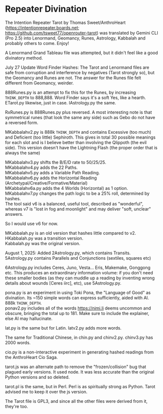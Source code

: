 # Repeater Divination
The Intention Repeater Tarot by Thomas Sweet/AnthroHeart (https://intentionrepeater.boards.net; https://github.com/tsweet77/openrouter-tarot) was translated by Gemini CLI (Pro 2.5) into Lenormand, Geomancy, Runes, Astrology, Kabbalah and probably others to come. Enjoy!

A Lenormand Grand Tableau file was attempted, but it didn't feel like a good divinatory method.

July 27 Update Word Finder Hashes: The Tarot and Lenormand files are safe from corruption and interference by negatives (Tarot strongly so), but the Geomancy and Runes are not. The answer for the Runes file felt different from Geomancy, weirder.

888Runes.py is an attempt to fix this for the Runes, by increasing `THINK_DEPTH` to 888,888. Word Finder says it's a soft Yes, like a hearth. ETarot.py likewise, just in case.
IAstrology.py the same.

RxRunes.py is 888Runes.py plus reversed. A most interesting note is that symmetrical runes (that look the same any side) such as Gebo do not have a reversed form.

MKabbalahv2.py is 888k `THINK_DEPTH` and contains Excessive (too much) and Deficient (too little) Sephiroth. This gives in total 30 possible meanings for each slot and is I believe better than involving the Qlippoth (the evil side). This version doesn't have the Lightning Flash (the proper order that is always the same) 

MKabbalahv3.py shifts the B/E/D rate to 50/25/25.<br>
MKabbalahv4.py adds the 22 Paths.<br>
MKabbalahv5.py adds a Variable Path Reading.<br>
MKabbalahv6.py adds the Horizontal Reading (Archetypal/Creative/Formative/Material)<br>
MKabbalahv6a.py adds the 4 Worlds (Horizontal) as 1 option.<br>
MKabbalahv7.py changes the path logic to be a 25% roll, determined by hashes.<br>
The tool said v6 is a balanced, useful tool, described as "wonderful", whereas v7 is "lost in fog and moonlight" and may deliver "soft, unclear" answers.

So I would use v6 for now.

MKabbalah.py is an old version that hashes little compared to v2.<br>
HKabbalah.py was a transition version.<br>
Kabbalah.py was the original version.<br>

August 1, 2025: Added 2Astrology.py, which contains Transits.
5Astrology.py contains Parallels and Conjunctions (sextiles, squares etc)

6Astrology.py includes Ceres, Juno, Vesta... Eris, Makemake, Gonggong etc. This produces an extraordinary information volume: if you don't need these smaller bodies (as they can muddle up a reading by inventing wrong details about wounds [Ceres iirc], etc), use 5Astrology.py.

pona.py is an experiment in using Toki Pona, the "Language of Good" as divination. Its ~150 simple words can express sufficiently, aided with AI. 888k `THINK_DEPTH`.<br>
ponav2.py includes all of the words https://nimi.li deems uncommon and obscure, bringing the total up to 181. Make sure to include the explainer, else AI may hallucinate.

lat.py is the same but for Latin. latv2.py adds more words.

The same for Traditional Chinese, in chin.py and chinv2.py. chinv3.py has 2000 words.

cio.py is a non-interactive experiment in generating hashed readings from the AnthroHeart Cio Saga.

tarot.js was an alternate path to remove the "frozen/collision" bug that plagued early versions. It used node. It was less accurate than the original Python versions and so deleted.

tarot.pl is the same, but in Perl. Perl is as spiritually strong as Python. Tarot advised me to keep it over the js version.

The Tarot file is GPL3, and since all the other files were derived from it, they're too.
